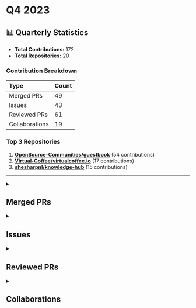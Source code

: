 # Q4 2023

## 📊 Quarterly Statistics

* **Total Contributions:** 172
* **Total Repositories:** 20

### Contribution Breakdown

| Type | Count |
| :--- | :--- |
| Merged PRs | 49 |
| Issues | 43 |
| Reviewed PRs | 61 |
| Collaborations | 19 |

### Top 3 Repositories

1. [**OpenSource-Communities/guestbook**](https://github.com/OpenSource-Communities/guestbook) (54 contributions)
2. [**Virtual-Coffee/virtualcoffee.io**](https://github.com/Virtual-Coffee/virtualcoffee.io) (17 contributions)
3. [**shesharpnl/knowledge-hub**](https://github.com/shesharpnl/knowledge-hub) (15 contributions)

---

<details>
  <summary><h2>Merged PRs</h2></summary>
<table style='width:100%; table-layout:fixed;'>
  <thead>
    <tr>
      <th style='width:5%;'>No.</th>
      <th style='width:20%;'>Project Name</th>
      <th style='width:30%;'>Title</th>
      <th style='width:15%;'>Created At</th>
      <th style='width:15%;'>Merged At</th>
      <th style='width:15%;'>Review Period</th>
    </tr>
  </thead>
  <tbody>
    <tr>
      <td>1.</td>
      <td>nickytonline/astro-partykit-starter</td>
      <td><a href='https://github.com/nickytonline/astro-partykit-starter/pull/16'>Docs: Update issue templates</a></td>
      <td>2023-12-31</td>
      <td>2023-12-31</td>
      <td>0 days</td>
    </tr>
    <tr>
      <td>2.</td>
      <td>nickytonline/astro-partykit-starter</td>
      <td><a href='https://github.com/nickytonline/astro-partykit-starter/pull/12'>chore: Update build scripts in `package.json` and code to get URL in `Party.tsx` as part of the deployment</a></td>
      <td>2023-12-31</td>
      <td>2024-01-02</td>
      <td>2 days</td>
    </tr>
    <tr>
      <td>3.</td>
      <td>open-sauced/maintainer-intro-course</td>
      <td><a href='https://github.com/open-sauced/maintainer-intro-course/pull/21'>Fix: Add correct link and command in Getting Started section and update Translating section in the Contributing Guide</a></td>
      <td>2023-12-28</td>
      <td>2024-01-02</td>
      <td>5 days</td>
    </tr>
    <tr>
      <td>4.</td>
      <td>shesharpnl/knowledge-hub</td>
      <td><a href='https://github.com/shesharpnl/knowledge-hub/pull/50'>feat: add Ayu Adiati's social media links</a></td>
      <td>2023-12-28</td>
      <td>2023-12-28</td>
      <td>0 days</td>
    </tr>
    <tr>
      <td>5.</td>
      <td>shesharpnl/knowledge-hub</td>
      <td><a href='https://github.com/shesharpnl/knowledge-hub/pull/49'>docs: Reorganize and clean up socials page</a></td>
      <td>2023-12-28</td>
      <td>2023-12-28</td>
      <td>0 days</td>
    </tr>
    <tr>
      <td>6.</td>
      <td>Virtual-Coffee/virtualcoffee.io</td>
      <td><a href='https://github.com/Virtual-Coffee/virtualcoffee.io/pull/1104'>docs: Add January 2024 challenge</a></td>
      <td>2023-12-26</td>
      <td>2024-01-02</td>
      <td>7 days</td>
    </tr>
    <tr>
      <td>7.</td>
      <td>nickytonline/astro-partykit-starter</td>
      <td><a href='https://github.com/nickytonline/astro-partykit-starter/pull/5'>docs: Update taking issue method with `.take` command in CONTRIBUTING.md</a></td>
      <td>2023-12-26</td>
      <td>2023-12-26</td>
      <td>0 days</td>
    </tr>
    <tr>
      <td>8.</td>
      <td>open-sauced/maintainer-intro-course</td>
      <td><a href='https://github.com/open-sauced/maintainer-intro-course/pull/17'>feat: Add "Maintainer Power Ups" section</a></td>
      <td>2023-12-24</td>
      <td>2024-01-19</td>
      <td>26 days</td>
    </tr>
    <tr>
      <td>9.</td>
      <td>OpenSource-Communities/guestbook</td>
      <td><a href='https://github.com/OpenSource-Communities/guestbook/pull/200'>docs: Update content in the "Getting Started" and "Resolving Merge Conflicts" sections</a></td>
      <td>2023-12-20</td>
      <td>2023-12-23</td>
      <td>3 days</td>
    </tr>
    <tr>
      <td>10.</td>
      <td>open-sauced/ai</td>
      <td><a href='https://github.com/open-sauced/ai/pull/301'>fix: add `.gitattributes` file and normalize all the line endings</a></td>
      <td>2023-12-20</td>
      <td>2024-01-12</td>
      <td>23 days</td>
    </tr>
    <tr>
      <td>11.</td>
      <td>OpenSource-Communities/intro</td>
      <td><a href='https://github.com/OpenSource-Communities/intro/pull/100'>docs: Update "Let's Get Practical" and "Merge Conflicts" sections</a></td>
      <td>2023-12-19</td>
      <td>2023-12-22</td>
      <td>3 days</td>
    </tr>
    <tr>
      <td>12.</td>
      <td>open-sauced/ai</td>
      <td><a href='https://github.com/open-sauced/ai/pull/298'>fix: Link to Usage Guide and Update README</a></td>
      <td>2023-12-18</td>
      <td>2024-01-12</td>
      <td>25 days</td>
    </tr>
    <tr>
      <td>13.</td>
      <td>open-sauced/docs</td>
      <td><a href='https://github.com/open-sauced/docs/pull/233'>docs: Reorganize Subsections in the Intro to Contributing</a></td>
      <td>2023-12-10</td>
      <td>2023-12-14</td>
      <td>4 days</td>
    </tr>
    <tr>
      <td>14.</td>
      <td>Virtual-Coffee/virtualcoffee.io</td>
      <td><a href='https://github.com/Virtual-Coffee/virtualcoffee.io/pull/1096'>feat: Add December 2023 newsletter to the website</a></td>
      <td>2023-12-06</td>
      <td>2023-12-06</td>
      <td>0 days</td>
    </tr>
    <tr>
      <td>15.</td>
      <td>Virtual-Coffee/virtualcoffee.io</td>
      <td><a href='https://github.com/Virtual-Coffee/virtualcoffee.io/pull/1093'>Add December 2023 Challenge</a></td>
      <td>2023-11-30</td>
      <td>2023-12-01</td>
      <td>1 days</td>
    </tr>
    <tr>
      <td>16.</td>
      <td>open-sauced/docs</td>
      <td><a href='https://github.com/open-sauced/docs/pull/213'>docs: Provide Docs Feedback & Fix Markdown and Metadata for Consistency</a></td>
      <td>2023-11-25</td>
      <td>2023-12-07</td>
      <td>12 days</td>
    </tr>
    <tr>
      <td>17.</td>
      <td>OpenSource-Communities/intro</td>
      <td><a href='https://github.com/OpenSource-Communities/intro/pull/94'>docs: Update README</a></td>
      <td>2023-11-12</td>
      <td>2023-11-13</td>
      <td>1 days</td>
    </tr>
    <tr>
      <td>18.</td>
      <td>Virtual-Coffee/virtualcoffee.io</td>
      <td><a href='https://github.com/Virtual-Coffee/virtualcoffee.io/pull/1084'>feat: Add November 2023 newsletter to the website</a></td>
      <td>2023-11-08</td>
      <td>2023-11-09</td>
      <td>1 days</td>
    </tr>
    <tr>
      <td>19.</td>
      <td>OpenSource-Communities/intro</td>
      <td><a href='https://github.com/OpenSource-Communities/intro/pull/88'>docs: Fix and improve `CONTRIBUTING.md` and `i18n-guidelines.md`</a></td>
      <td>2023-11-07</td>
      <td>2023-11-16</td>
      <td>9 days</td>
    </tr>
    <tr>
      <td>20.</td>
      <td>OpenSource-Communities/guestbook</td>
      <td><a href='https://github.com/OpenSource-Communities/guestbook/pull/172'>docs: Add extra instruction to follow types list and improve README file</a></td>
      <td>2023-11-06</td>
      <td>2023-11-06</td>
      <td>0 days</td>
    </tr>
    <tr>
      <td>21.</td>
      <td>Virtual-Coffee/vc-preptember</td>
      <td><a href='https://github.com/Virtual-Coffee/vc-preptember/pull/37'>chores: Wrap Up Preptember 2023</a></td>
      <td>2023-11-05</td>
      <td>2023-11-05</td>
      <td>0 days</td>
    </tr>
    <tr>
      <td>22.</td>
      <td>OpenSource-Communities/pizza-verse</td>
      <td><a href='https://github.com/OpenSource-Communities/pizza-verse/pull/62'>feature: Add a PR template </a></td>
      <td>2023-11-05</td>
      <td>2023-11-06</td>
      <td>1 days</td>
    </tr>
    <tr>
      <td>23.</td>
      <td>OpenSource-Communities/guestbook</td>
      <td><a href='https://github.com/OpenSource-Communities/guestbook/pull/170'>feature: Add a PR template</a></td>
      <td>2023-11-05</td>
      <td>2023-11-06</td>
      <td>1 days</td>
    </tr>
    <tr>
      <td>24.</td>
      <td>Virtual-Coffee/virtualcoffee.io</td>
      <td><a href='https://github.com/Virtual-Coffee/virtualcoffee.io/pull/1077'>feature: Add November 2023 Challenge</a></td>
      <td>2023-10-29</td>
      <td>2023-11-02</td>
      <td>4 days</td>
    </tr>
    <tr>
      <td>25.</td>
      <td>OpenSource-Communities/pizza-verse</td>
      <td><a href='https://github.com/OpenSource-Communities/pizza-verse/pull/56'>Add a Resolving Merge Conflicts section to the README</a></td>
      <td>2023-10-25</td>
      <td>2023-10-25</td>
      <td>0 days</td>
    </tr>
    <tr>
      <td>26.</td>
      <td>OpenSource-Communities/pizza-verse</td>
      <td><a href='https://github.com/OpenSource-Communities/pizza-verse/pull/54'>Update rules and steps to contribute in the README</a></td>
      <td>2023-10-24</td>
      <td>2023-10-25</td>
      <td>1 days</td>
    </tr>
    <tr>
      <td>27.</td>
      <td>Virtual-Coffee/VC-Community-Docs</td>
      <td><a href='https://github.com/Virtual-Coffee/VC-Community-Docs/pull/328'>Update content in `facilitators-docs.md` (previously `leader-docs.md`)</a></td>
      <td>2023-10-24</td>
      <td>2024-03-20</td>
      <td>148 days</td>
    </tr>
    <tr>
      <td>28.</td>
      <td>Virtual-Coffee/vc-preptember</td>
      <td><a href='https://github.com/Virtual-Coffee/vc-preptember/pull/36'>Add Slack handle info in `pull_request_template.md`</a></td>
      <td>2023-10-24</td>
      <td>2023-10-24</td>
      <td>0 days</td>
    </tr>
    <tr>
      <td>29.</td>
      <td>shesharpnl/hackathon-2023.react-js.base-example</td>
      <td><a href='https://github.com/shesharpnl/hackathon-2023.react-js.base-example/pull/17'>Fix the broken link to contributing guidelines</a></td>
      <td>2023-10-22</td>
      <td>2023-10-22</td>
      <td>0 days</td>
    </tr>
    <tr>
      <td>30.</td>
      <td>shesharpnl/.github</td>
      <td><a href='https://github.com/shesharpnl/.github/pull/10'>Update pull_request_template.md</a></td>
      <td>2023-10-22</td>
      <td>2023-10-22</td>
      <td>0 days</td>
    </tr>
    <tr>
      <td>31.</td>
      <td>shesharpnl/hackathon-2023.vanilla-js.base-example</td>
      <td><a href='https://github.com/shesharpnl/hackathon-2023.vanilla-js.base-example/pull/4'>Update the Contributing section in the README.md</a></td>
      <td>2023-10-21</td>
      <td>2023-10-21</td>
      <td>0 days</td>
    </tr>
    <tr>
      <td>32.</td>
      <td>shesharpnl/hackathon-2023.react-js.base-example</td>
      <td><a href='https://github.com/shesharpnl/hackathon-2023.react-js.base-example/pull/15'>Update the Contributing section in the README.md</a></td>
      <td>2023-10-21</td>
      <td>2023-10-21</td>
      <td>0 days</td>
    </tr>
    <tr>
      <td>33.</td>
      <td>shesharpnl/knowledge-hub</td>
      <td><a href='https://github.com/shesharpnl/knowledge-hub/pull/36'>Add Working With Issues section in CONTRIBUTING.md</a></td>
      <td>2023-10-20</td>
      <td>2023-10-20</td>
      <td>0 days</td>
    </tr>
    <tr>
      <td>34.</td>
      <td>Virtual-Coffee/virtualcoffee.io</td>
      <td><a href='https://github.com/Virtual-Coffee/virtualcoffee.io/pull/1066'>Update Accountabilibuddies Leaders and Times</a></td>
      <td>2023-10-20</td>
      <td>2023-10-20</td>
      <td>0 days</td>
    </tr>
    <tr>
      <td>35.</td>
      <td>shesharpnl/.github</td>
      <td><a href='https://github.com/shesharpnl/.github/pull/9'>chores: Improve Docs to Update the Rules</a></td>
      <td>2023-10-18</td>
      <td>2023-10-21</td>
      <td>3 days</td>
    </tr>
    <tr>
      <td>36.</td>
      <td>Virtual-Coffee/virtualcoffee.io</td>
      <td><a href='https://github.com/Virtual-Coffee/virtualcoffee.io/pull/1057'>chores: Add VC-Verified Repositories to the List in October Challenge Page</a></td>
      <td>2023-10-13</td>
      <td>2023-10-17</td>
      <td>4 days</td>
    </tr>
    <tr>
      <td>37.</td>
      <td>Virtual-Coffee/vc-preptember</td>
      <td><a href='https://github.com/Virtual-Coffee/vc-preptember/pull/34'>Add resolve conflicts video walkthrough</a></td>
      <td>2023-10-12</td>
      <td>2023-10-12</td>
      <td>0 days</td>
    </tr>
    <tr>
      <td>38.</td>
      <td>Virtual-Coffee/vc-preptember</td>
      <td><a href='https://github.com/Virtual-Coffee/vc-preptember/pull/33'>Add SheSharp to the repository list</a></td>
      <td>2023-10-12</td>
      <td>2023-10-13</td>
      <td>1 days</td>
    </tr>
    <tr>
      <td>39.</td>
      <td>OpenSource-Communities/guestbook</td>
      <td><a href='https://github.com/OpenSource-Communities/guestbook/pull/123'>docs: Add "Keeping Branch Up to Date and Resolving Merge Conflicts" section</a></td>
      <td>2023-10-11</td>
      <td>2023-10-20</td>
      <td>9 days</td>
    </tr>
    <tr>
      <td>40.</td>
      <td>Virtual-Coffee/podcast-transcripts</td>
      <td><a href='https://github.com/Virtual-Coffee/podcast-transcripts/pull/109'>docs: Update README and Transcriptions Guideline</a></td>
      <td>2023-10-09</td>
      <td>2023-10-09</td>
      <td>0 days</td>
    </tr>
    <tr>
      <td>41.</td>
      <td>Virtual-Coffee/podcast-transcripts</td>
      <td><a href='https://github.com/Virtual-Coffee/podcast-transcripts/pull/108'>Add pull request template</a></td>
      <td>2023-10-09</td>
      <td>2023-10-09</td>
      <td>0 days</td>
    </tr>
    <tr>
      <td>42.</td>
      <td>Virtual-Coffee/hacktoberfest</td>
      <td><a href='https://github.com/Virtual-Coffee/hacktoberfest/pull/26'>Fix: Link to the Website</a></td>
      <td>2023-10-06</td>
      <td>2023-10-10</td>
      <td>4 days</td>
    </tr>
    <tr>
      <td>43.</td>
      <td>Virtual-Coffee/virtualcoffee.io</td>
      <td><a href='https://github.com/Virtual-Coffee/virtualcoffee.io/pull/1026'>chores: Update Ayu's profile for Hacktoberfest 2023</a></td>
      <td>2023-10-04</td>
      <td>2023-10-04</td>
      <td>0 days</td>
    </tr>
    <tr>
      <td>44.</td>
      <td>Virtual-Coffee/virtualcoffee.io</td>
      <td><a href='https://github.com/Virtual-Coffee/virtualcoffee.io/pull/1025'>feat: Add October 2023 Newsletter</a></td>
      <td>2023-10-04</td>
      <td>2023-10-04</td>
      <td>0 days</td>
    </tr>
    <tr>
      <td>45.</td>
      <td>Virtual-Coffee/hacktoberfest</td>
      <td><a href='https://github.com/Virtual-Coffee/hacktoberfest/pull/25'>Update content in "What is Hacktoberfest" section</a></td>
      <td>2023-10-03</td>
      <td>2023-10-03</td>
      <td>0 days</td>
    </tr>
    <tr>
      <td>46.</td>
      <td>Virtual-Coffee/virtualcoffee.io</td>
      <td><a href='https://github.com/Virtual-Coffee/virtualcoffee.io/pull/1016'>Update content in October challenge page</a></td>
      <td>2023-10-03</td>
      <td>2023-10-03</td>
      <td>0 days</td>
    </tr>
    <tr>
      <td>47.</td>
      <td>shesharpnl/.github</td>
      <td><a href='https://github.com/shesharpnl/.github/pull/8'>fix: Format of the type of PR</a></td>
      <td>2023-10-03</td>
      <td>2023-10-03</td>
      <td>0 days</td>
    </tr>
    <tr>
      <td>48.</td>
      <td>shesharpnl/.github</td>
      <td><a href='https://github.com/shesharpnl/.github/pull/5'>Feat: Add Comment Out to Issue Templates</a></td>
      <td>2023-10-02</td>
      <td>2023-10-02</td>
      <td>1 days</td>
    </tr>
    <tr>
      <td>49.</td>
      <td>Virtual-Coffee/virtualcoffee.io</td>
      <td><a href='https://github.com/Virtual-Coffee/virtualcoffee.io/pull/994'>Feature/update monthly challenge page to Hacktoberfest</a></td>
      <td>2023-10-01</td>
      <td>2023-10-02</td>
      <td>1 days</td>
    </tr>
  </tbody>
</table>
</details>

<details>
  <summary><h2>Issues</h2></summary>
<table style='width:100%; table-layout:fixed;'>
  <thead>
    <tr>
      <th style='width:5%;'>No.</th>
      <th style='width:25%;'>Project Name</th>
      <th style='width:35%;'>Title</th>
      <th style='width:15%;'>Created At</th>
      <th style='width:15%;'>Closed At</th>
      <th style='width:10%;'>Closing Period</th>
    </tr>
  </thead>
  <tbody>
    <tr>
      <td>1.</td>
      <td>nickytonline/astro-partykit-starter</td>
      <td><a href='https://github.com/nickytonline/astro-partykit-starter/issues/14'>docs: Comment out instructions and add heading 2 to the issue form templates</a></td>
      <td>2023-12-31</td>
      <td>2023-12-31</td>
      <td>0 days</td>
    </tr>
    <tr>
      <td>2.</td>
      <td>nickytonline/astro-partykit-starter</td>
      <td><a href='https://github.com/nickytonline/astro-partykit-starter/issues/13'>Bug: Delete `CR` eslint(prettier/prettier) error</a></td>
      <td>2023-12-31</td>
      <td>N/A</td>
      <td>Open</td>
    </tr>
    <tr>
      <td>3.</td>
      <td>open-sauced/app</td>
      <td><a href='https://github.com/open-sauced/app/issues/2408'>Bug: Reaction icons are closing right away when clicking the smiley button on the highlight card mode</a></td>
      <td>2023-12-28</td>
      <td>2024-01-03</td>
      <td>6 days</td>
    </tr>
    <tr>
      <td>4.</td>
      <td>open-sauced/maintainer-intro-course</td>
      <td><a href='https://github.com/open-sauced/maintainer-intro-course/issues/24'>Docs: Remove "Using Markdown for This Project" section in Contributing Guide</a></td>
      <td>2023-12-28</td>
      <td>N/A</td>
      <td>Open</td>
    </tr>
    <tr>
      <td>5.</td>
      <td>open-sauced/maintainer-intro-course</td>
      <td><a href='https://github.com/open-sauced/maintainer-intro-course/issues/23'>Docs: Update translating section to maintainer intro course in the Contributing Guide </a></td>
      <td>2023-12-28</td>
      <td>2024-01-02</td>
      <td>5 days</td>
    </tr>
    <tr>
      <td>6.</td>
      <td>open-sauced/maintainer-intro-course</td>
      <td><a href='https://github.com/open-sauced/maintainer-intro-course/issues/22'>Docs: Remove steps related to chapter numbers</a></td>
      <td>2023-12-28</td>
      <td>2024-01-10</td>
      <td>13 days</td>
    </tr>
    <tr>
      <td>7.</td>
      <td>Virtual-Coffee/virtualcoffee.io</td>
      <td><a href='https://github.com/Virtual-Coffee/virtualcoffee.io/issues/1103'>docs: Add new monthly challenge: New Year, New Goals</a></td>
      <td>2023-12-26</td>
      <td>2024-01-02</td>
      <td>7 days</td>
    </tr>
    <tr>
      <td>8.</td>
      <td>OpenSource-Communities/guestbook</td>
      <td><a href='https://github.com/OpenSource-Communities/guestbook/issues/201'>docs: Make adjustments to`CONTRIBUTING.md`</a></td>
      <td>2023-12-20</td>
      <td>2024-01-04</td>
      <td>15 days</td>
    </tr>
    <tr>
      <td>9.</td>
      <td>OpenSource-Communities/intro</td>
      <td><a href='https://github.com/OpenSource-Communities/intro/issues/101'>docs: Remove topics list from the "How to Contribute to Open Source" section </a></td>
      <td>2023-12-20</td>
      <td>2023-12-21</td>
      <td>0 days</td>
    </tr>
    <tr>
      <td>10.</td>
      <td>OpenSource-Communities/guestbook</td>
      <td><a href='https://github.com/OpenSource-Communities/guestbook/issues/198'>docs: Add screenshot requirement to PR template</a></td>
      <td>2023-12-19</td>
      <td>2023-12-20</td>
      <td>1 days</td>
    </tr>
    <tr>
      <td>11.</td>
      <td>open-sauced/ai</td>
      <td><a href='https://github.com/open-sauced/ai/issues/300'>Bug: Can't run `npm run push` to commit changes</a></td>
      <td>2023-12-18</td>
      <td>N/A</td>
      <td>Open</td>
    </tr>
    <tr>
      <td>12.</td>
      <td>open-sauced/ai</td>
      <td><a href='https://github.com/open-sauced/ai/issues/299'>Bug: Lint error: Expected linebreaks to be 'LF' but found 'CRLF'</a></td>
      <td>2023-12-18</td>
      <td>2024-01-12</td>
      <td>25 days</td>
    </tr>
    <tr>
      <td>13.</td>
      <td>open-sauced/ai</td>
      <td><a href='https://github.com/open-sauced/ai/issues/297'>fix: Add correct path to the usage guide on README and Docs in the extension, and update "Contributing" and "Community" sections in README</a></td>
      <td>2023-12-17</td>
      <td>2024-01-12</td>
      <td>26 days</td>
    </tr>
    <tr>
      <td>14.</td>
      <td>OpenSource-Communities/intro</td>
      <td><a href='https://github.com/OpenSource-Communities/intro/issues/99'>docs: Replace the content in "Let's Get Practical" and "Merge Conflicts" sections with the "Getting Started" and "Update Branch & Resolve Conflicts" sections of `guestbook` repo</a></td>
      <td>2023-12-15</td>
      <td>2023-12-22</td>
      <td>7 days</td>
    </tr>
    <tr>
      <td>15.</td>
      <td>OpenSource-Communities/guestbook</td>
      <td><a href='https://github.com/OpenSource-Communities/guestbook/issues/197'>docs: Move the content of "Getting Started" and "Update Branch & Resolve Conflicts" sections to Intro to Open Source course </a></td>
      <td>2023-12-15</td>
      <td>2023-12-23</td>
      <td>8 days</td>
    </tr>
    <tr>
      <td>16.</td>
      <td>open-sauced/app</td>
      <td><a href='https://github.com/open-sauced/app/issues/2335'>Bug: Long repos' name are partially stack at the back of another name when searching with the search input in the Explore tab </a></td>
      <td>2023-12-13</td>
      <td>2024-04-05</td>
      <td>114 days</td>
    </tr>
    <tr>
      <td>17.</td>
      <td>open-sauced/ai</td>
      <td><a href='https://github.com/open-sauced/ai/issues/294'>Bug: OpenSauced orange button doesn't appear on the PR form </a></td>
      <td>2023-12-07</td>
      <td>N/A</td>
      <td>Open</td>
    </tr>
    <tr>
      <td>18.</td>
      <td>open-sauced/ai</td>
      <td><a href='https://github.com/open-sauced/ai/issues/293'>Bug: Can't generate refactor, test, and explanation code when clicking the OpenSauced orange button </a></td>
      <td>2023-12-07</td>
      <td>N/A</td>
      <td>Open</td>
    </tr>
    <tr>
      <td>19.</td>
      <td>Virtual-Coffee/virtualcoffee.io</td>
      <td><a href='https://github.com/Virtual-Coffee/virtualcoffee.io/issues/1095'>Add December 2023 newsletter to the website</a></td>
      <td>2023-12-06</td>
      <td>2023-12-12</td>
      <td>6 days</td>
    </tr>
    <tr>
      <td>20.</td>
      <td>Virtual-Coffee/virtualcoffee.io</td>
      <td><a href='https://github.com/Virtual-Coffee/virtualcoffee.io/issues/1092'>Add December 2023 Monthly Challenge</a></td>
      <td>2023-11-30</td>
      <td>2023-12-01</td>
      <td>1 days</td>
    </tr>
    <tr>
      <td>21.</td>
      <td>open-sauced/hot</td>
      <td><a href='https://github.com/open-sauced/hot/issues/499'>Bug: Auth on hot.opensauced.pizza is not working</a></td>
      <td>2023-11-26</td>
      <td>2023-11-27</td>
      <td>1 days</td>
    </tr>
    <tr>
      <td>22.</td>
      <td>open-sauced/app</td>
      <td><a href='https://github.com/open-sauced/app/issues/2203'>Bug: Dev card is not in full size (cut off) on preview</a></td>
      <td>2023-11-24</td>
      <td>2024-08-21</td>
      <td>271 days</td>
    </tr>
    <tr>
      <td>23.</td>
      <td>open-sauced/app</td>
      <td><a href='https://github.com/open-sauced/app/issues/2202'>feat: Add an underline to Repos text in a button</a></td>
      <td>2023-11-24</td>
      <td>N/A</td>
      <td>Open</td>
    </tr>
    <tr>
      <td>24.</td>
      <td>forem/forem</td>
      <td><a href='https://github.com/forem/forem/issues/20389'>Unable to Preview a Reply for a Comment Before Publishing it</a></td>
      <td>2023-11-23</td>
      <td>2024-05-16</td>
      <td>175 days</td>
    </tr>
    <tr>
      <td>25.</td>
      <td>open-sauced/app</td>
      <td><a href='https://github.com/open-sauced/app/issues/2166'>Bug: Navbar moves when clicking "Select a Filter" in the Insight Page's Reports tab</a></td>
      <td>2023-11-16</td>
      <td>2024-08-21</td>
      <td>279 days</td>
    </tr>
    <tr>
      <td>26.</td>
      <td>OpenSource-Communities/intro</td>
      <td><a href='https://github.com/OpenSource-Communities/intro/issues/96'>docs: Update "Formatting Your Highlight" Section</a></td>
      <td>2023-11-15</td>
      <td>2023-11-16</td>
      <td>0 days</td>
    </tr>
    <tr>
      <td>27.</td>
      <td>OpenSource-Communities/intro</td>
      <td><a href='https://github.com/OpenSource-Communities/intro/issues/93'>docs: Update README</a></td>
      <td>2023-11-10</td>
      <td>2023-11-13</td>
      <td>3 days</td>
    </tr>
    <tr>
      <td>28.</td>
      <td>OpenSource-Communities/intro</td>
      <td><a href='https://github.com/OpenSource-Communities/intro/issues/91'>docs: Move chapter "Understanding Merge Conflicts"</a></td>
      <td>2023-11-08</td>
      <td>2023-11-16</td>
      <td>8 days</td>
    </tr>
    <tr>
      <td>29.</td>
      <td>Virtual-Coffee/virtualcoffee.io</td>
      <td><a href='https://github.com/Virtual-Coffee/virtualcoffee.io/issues/1083'>Add November 2023 newsletter to the website</a></td>
      <td>2023-11-08</td>
      <td>2023-11-09</td>
      <td>1 days</td>
    </tr>
    <tr>
      <td>30.</td>
      <td>OpenSource-Communities/intro</td>
      <td><a href='https://github.com/OpenSource-Communities/intro/issues/87'>docs: Fix and Improve `CONTRIBUTING.md` and `i18n-guidelines.md`</a></td>
      <td>2023-11-07</td>
      <td>2023-11-16</td>
      <td>9 days</td>
    </tr>
    <tr>
      <td>31.</td>
      <td>OpenSource-Communities/guestbook</td>
      <td><a href='https://github.com/OpenSource-Communities/guestbook/issues/171'>docs: Add extra instruction for manual entry and improve README</a></td>
      <td>2023-11-05</td>
      <td>2023-11-06</td>
      <td>1 days</td>
    </tr>
    <tr>
      <td>32.</td>
      <td>OpenSource-Communities/pizza-verse</td>
      <td><a href='https://github.com/OpenSource-Communities/pizza-verse/issues/61'>Feature: Add a PR template</a></td>
      <td>2023-11-05</td>
      <td>2023-11-06</td>
      <td>1 days</td>
    </tr>
    <tr>
      <td>33.</td>
      <td>OpenSource-Communities/guestbook</td>
      <td><a href='https://github.com/OpenSource-Communities/guestbook/issues/169'>Feature: Add a PR Template</a></td>
      <td>2023-11-05</td>
      <td>2023-11-06</td>
      <td>1 days</td>
    </tr>
    <tr>
      <td>34.</td>
      <td>shesharpnl/knowledge-hub</td>
      <td><a href='https://github.com/shesharpnl/knowledge-hub/issues/44'>Add Socials to this Repository</a></td>
      <td>2023-10-22</td>
      <td>N/A</td>
      <td>Open</td>
    </tr>
    <tr>
      <td>35.</td>
      <td>shesharpnl/knowledge-hub</td>
      <td><a href='https://github.com/shesharpnl/knowledge-hub/issues/39'>Add Resources to this Repository</a></td>
      <td>2023-10-22</td>
      <td>N/A</td>
      <td>Open</td>
    </tr>
    <tr>
      <td>36.</td>
      <td>OpenSource-Communities/guestbook</td>
      <td><a href='https://github.com/OpenSource-Communities/guestbook/issues/149'>Bug: Step Typo in Step 7 of the Getting Started Section</a></td>
      <td>2023-10-22</td>
      <td>2023-10-22</td>
      <td>0 days</td>
    </tr>
    <tr>
      <td>37.</td>
      <td>shesharpnl/knowledge-hub</td>
      <td><a href='https://github.com/shesharpnl/knowledge-hub/issues/33'>Fix the Table of Content on the README</a></td>
      <td>2023-10-20</td>
      <td>2023-10-20</td>
      <td>0 days</td>
    </tr>
    <tr>
      <td>38.</td>
      <td>open-sauced/app</td>
      <td><a href='https://github.com/open-sauced/app/issues/1896'>Bug: The Three Dots at the Highlight Card Immediately Close on Click </a></td>
      <td>2023-10-13</td>
      <td>2023-11-02</td>
      <td>20 days</td>
    </tr>
    <tr>
      <td>39.</td>
      <td>OpenSource-Communities/guestbook</td>
      <td><a href='https://github.com/OpenSource-Communities/guestbook/issues/118'>Feature: Add a Resolve Merge Conflicts section on README</a></td>
      <td>2023-10-09</td>
      <td>2023-10-20</td>
      <td>11 days</td>
    </tr>
    <tr>
      <td>40.</td>
      <td>OpenSource-Communities/intro</td>
      <td><a href='https://github.com/OpenSource-Communities/intro/issues/58'>Bug: Broken links from missing files on README and on the site</a></td>
      <td>2023-10-05</td>
      <td>2023-10-10</td>
      <td>5 days</td>
    </tr>
    <tr>
      <td>41.</td>
      <td>Virtual-Coffee/VC-Community-Docs</td>
      <td><a href='https://github.com/Virtual-Coffee/VC-Community-Docs/issues/324'>docs: Improve Monthly Challenge Team Documentation</a></td>
      <td>2023-10-04</td>
      <td>2024-12-12</td>
      <td>434 days</td>
    </tr>
    <tr>
      <td>42.</td>
      <td>Virtual-Coffee/virtualcoffee.io</td>
      <td><a href='https://github.com/Virtual-Coffee/virtualcoffee.io/issues/1018'>Add October 2023 newsletter to the website</a></td>
      <td>2023-10-03</td>
      <td>2023-10-04</td>
      <td>1 days</td>
    </tr>
    <tr>
      <td>43.</td>
      <td>shesharpnl/.github</td>
      <td><a href='https://github.com/shesharpnl/.github/issues/4'>feat: Comment Out Instructions in the Issue Templates</a></td>
      <td>2023-10-02</td>
      <td>2023-10-02</td>
      <td>1 days</td>
    </tr>
  </tbody>
</table>
</details>

<details>
  <summary><h2>Reviewed PRs</h2></summary>
<table style='width:100%; table-layout:fixed;'>
  <thead>
    <tr>
      <th style='width:5%;'>No.</th>
      <th style='width:20%;'>Project Name</th>
      <th style='width:35%;'>Title</th>
      <th style='width:15%;'>Created At</th>
      <th style='width:15%;'>Reviewed At</th>
      <th style='width:10%;'>First Review Period</th>
    </tr>
  </thead>
  <tbody>
    <tr>
      <td>1.</td>
      <td>nickytonline/astro-partykit-starter</td>
      <td><a href='https://github.com/nickytonline/astro-partykit-starter/pull/8'>Bug Fix: The default username if none is specified is incorrect. </a></td>
      <td>2023-12-28</td>
      <td>2023-12-29</td>
      <td>0 days</td>
    </tr>
    <tr>
      <td>2.</td>
      <td>OpenSource-Communities/guestbook</td>
      <td><a href='https://github.com/OpenSource-Communities/guestbook/pull/204'>fix: reformat template</a></td>
      <td>2023-12-22</td>
      <td>2023-12-24</td>
      <td>0 days</td>
    </tr>
    <tr>
      <td>3.</td>
      <td>OpenSource-Communities/guestbook</td>
      <td><a href='https://github.com/OpenSource-Communities/guestbook/pull/180'>Brandon added as a contributor</a></td>
      <td>2023-11-12</td>
      <td>2023-12-20</td>
      <td>2 days</td>
    </tr>
    <tr>
      <td>4.</td>
      <td>OpenSource-Communities/guestbook</td>
      <td><a href='https://github.com/OpenSource-Communities/guestbook/pull/199'>docs: add screenshot requirement to PR template</a></td>
      <td>2023-12-20</td>
      <td>2023-12-20</td>
      <td>0 days</td>
    </tr>
    <tr>
      <td>5.</td>
      <td>OpenSource-Communities/guestbook</td>
      <td><a href='https://github.com/OpenSource-Communities/guestbook/pull/192'>Added Chase Corbitt to guestbook</a></td>
      <td>2023-12-13</td>
      <td>2023-12-14</td>
      <td>1 days</td>
    </tr>
    <tr>
      <td>6.</td>
      <td>open-sauced/docs</td>
      <td><a href='https://github.com/open-sauced/docs/pull/232'>fix: simplified the merge conflicts section</a></td>
      <td>2023-12-10</td>
      <td>2023-12-11</td>
      <td>0 days</td>
    </tr>
    <tr>
      <td>7.</td>
      <td>open-sauced/docs</td>
      <td><a href='https://github.com/open-sauced/docs/pull/231'>fix: remove storybook id from sidebar file</a></td>
      <td>2023-12-09</td>
      <td>2023-12-10</td>
      <td>0 days</td>
    </tr>
    <tr>
      <td>8.</td>
      <td>OpenSource-Communities/guestbook</td>
      <td><a href='https://github.com/OpenSource-Communities/guestbook/pull/189'>Feature/add profile kishore rajkumar</a></td>
      <td>2023-12-06</td>
      <td>2023-12-09</td>
      <td>2 days</td>
    </tr>
    <tr>
      <td>9.</td>
      <td>open-sauced/docs</td>
      <td><a href='https://github.com/open-sauced/docs/pull/221'>feat: adding job seekers guide</a></td>
      <td>2023-12-05</td>
      <td>2023-12-07</td>
      <td>0 days</td>
    </tr>
    <tr>
      <td>10.</td>
      <td>open-sauced/docs</td>
      <td><a href='https://github.com/open-sauced/docs/pull/212'>feat: adds glossary </a></td>
      <td>2023-11-23</td>
      <td>2023-11-28</td>
      <td>0 days</td>
    </tr>
    <tr>
      <td>11.</td>
      <td>open-sauced/docs</td>
      <td><a href='https://github.com/open-sauced/docs/pull/211'>feat: adds glossary </a></td>
      <td>2023-11-20</td>
      <td>2023-11-21</td>
      <td>0 days</td>
    </tr>
    <tr>
      <td>12.</td>
      <td>OpenSource-Communities/guestbook</td>
      <td><a href='https://github.com/OpenSource-Communities/guestbook/pull/185'>Add Ignace as a contributor</a></td>
      <td>2023-11-20</td>
      <td>2023-11-20</td>
      <td>0 days</td>
    </tr>
    <tr>
      <td>13.</td>
      <td>open-sauced/docs</td>
      <td><a href='https://github.com/open-sauced/docs/pull/205'>feat: Add maintainers guide section</a></td>
      <td>2023-11-10</td>
      <td>2023-11-16</td>
      <td>5 days</td>
    </tr>
    <tr>
      <td>14.</td>
      <td>OpenSource-Communities/intro</td>
      <td><a href='https://github.com/OpenSource-Communities/intro/pull/92'>docs: Move chapter "Understanding Merge Conflicts" to Let's Contribute section</a></td>
      <td>2023-11-10</td>
      <td>2023-11-16</td>
      <td>0 days</td>
    </tr>
    <tr>
      <td>15.</td>
      <td>OpenSource-Communities/guestbook</td>
      <td><a href='https://github.com/OpenSource-Communities/guestbook/pull/181'>feat: add explanation about commit message in the README</a></td>
      <td>2023-11-14</td>
      <td>2023-11-15</td>
      <td>0 days</td>
    </tr>
    <tr>
      <td>16.</td>
      <td>OpenSource-Communities/guestbook</td>
      <td><a href='https://github.com/OpenSource-Communities/guestbook/pull/177'>git add and git commit fix</a></td>
      <td>2023-11-09</td>
      <td>2023-11-11</td>
      <td>0 days</td>
    </tr>
    <tr>
      <td>17.</td>
      <td>OpenSource-Communities/guestbook</td>
      <td><a href='https://github.com/OpenSource-Communities/guestbook/pull/178'>docs: add @peachjelly13 as a contributor</a></td>
      <td>2023-11-10</td>
      <td>2023-11-10</td>
      <td>0 days</td>
    </tr>
    <tr>
      <td>18.</td>
      <td>OpenSource-Communities/guestbook</td>
      <td><a href='https://github.com/OpenSource-Communities/guestbook/pull/174'>Chore: Added myself as a contributor</a></td>
      <td>2023-11-08</td>
      <td>2023-11-10</td>
      <td>1 days</td>
    </tr>
    <tr>
      <td>19.</td>
      <td>OpenSource-Communities/guestbook</td>
      <td><a href='https://github.com/OpenSource-Communities/guestbook/pull/176'>feat: Add victor-villca as a contributor</a></td>
      <td>2023-11-09</td>
      <td>2023-11-10</td>
      <td>0 days</td>
    </tr>
    <tr>
      <td>20.</td>
      <td>OpenSource-Communities/guestbook</td>
      <td><a href='https://github.com/OpenSource-Communities/guestbook/pull/175'> Add TejsinghDhaosriya as a contributor</a></td>
      <td>2023-11-09</td>
      <td>2023-11-09</td>
      <td>0 days</td>
    </tr>
    <tr>
      <td>21.</td>
      <td>OpenSource-Communities/pizza-verse</td>
      <td><a href='https://github.com/OpenSource-Communities/pizza-verse/pull/60'>Feature: New Pizza Trivia Added</a></td>
      <td>2023-11-04</td>
      <td>2023-11-07</td>
      <td>1 days</td>
    </tr>
    <tr>
      <td>22.</td>
      <td>OpenSource-Communities/pizza-verse</td>
      <td><a href='https://github.com/OpenSource-Communities/pizza-verse/pull/59'>feat: Add Pizza fact.</a></td>
      <td>2023-11-03</td>
      <td>2023-11-05</td>
      <td>1 days</td>
    </tr>
    <tr>
      <td>23.</td>
      <td>OpenSource-Communities/guestbook</td>
      <td><a href='https://github.com/OpenSource-Communities/guestbook/pull/168'>docs: add @Ken-Musau as a contributor</a></td>
      <td>2023-11-04</td>
      <td>2023-11-05</td>
      <td>1 days</td>
    </tr>
    <tr>
      <td>24.</td>
      <td>OpenSource-Communities/pizza-verse</td>
      <td><a href='https://github.com/OpenSource-Communities/pizza-verse/pull/58'>Feature/add pizza fact</a></td>
      <td>2023-11-02</td>
      <td>2023-11-03</td>
      <td>0 days</td>
    </tr>
    <tr>
      <td>25.</td>
      <td>OpenSource-Communities/guestbook</td>
      <td><a href='https://github.com/OpenSource-Communities/guestbook/pull/99'>docs: add @Kamari93 as a contributor</a></td>
      <td>2023-09-26</td>
      <td>2023-11-01</td>
      <td>3 days</td>
    </tr>
    <tr>
      <td>26.</td>
      <td>OpenSource-Communities/guestbook</td>
      <td><a href='https://github.com/OpenSource-Communities/guestbook/pull/164'>fix: Remove duplicate word as a contributor</a></td>
      <td>2023-10-30</td>
      <td>2023-10-31</td>
      <td>0 days</td>
    </tr>
    <tr>
      <td>27.</td>
      <td>OpenSource-Communities/guestbook</td>
      <td><a href='https://github.com/OpenSource-Communities/guestbook/pull/161'>docs: Add @vaibhav3022 to the guestbook</a></td>
      <td>2023-10-27</td>
      <td>2023-10-31</td>
      <td>1 days</td>
    </tr>
    <tr>
      <td>28.</td>
      <td>OpenSource-Communities/guestbook</td>
      <td><a href='https://github.com/OpenSource-Communities/guestbook/pull/162'>Add solenessa as a contributor</a></td>
      <td>2023-10-29</td>
      <td>2023-10-30</td>
      <td>1 days</td>
    </tr>
    <tr>
      <td>29.</td>
      <td>OpenSource-Communities/intro</td>
      <td><a href='https://github.com/OpenSource-Communities/intro/pull/75'>feat: add "Edit this Page" link</a></td>
      <td>2023-10-15</td>
      <td>2023-10-30</td>
      <td>3 days</td>
    </tr>
    <tr>
      <td>30.</td>
      <td>OpenSource-Communities/guestbook</td>
      <td><a href='https://github.com/OpenSource-Communities/guestbook/pull/154'>feat: add adiazt01 as a contributor</a></td>
      <td>2023-10-25</td>
      <td>2023-10-30</td>
      <td>5 days</td>
    </tr>
    <tr>
      <td>31.</td>
      <td>OpenSource-Communities/guestbook</td>
      <td><a href='https://github.com/OpenSource-Communities/guestbook/pull/107'>docs: add @Pal-Sandeep as a contributor</a></td>
      <td>2023-10-01</td>
      <td>2023-10-30</td>
      <td>29 days</td>
    </tr>
    <tr>
      <td>32.</td>
      <td>OpenSource-Communities/guestbook</td>
      <td><a href='https://github.com/OpenSource-Communities/guestbook/pull/102'>docs: Add @Sadeedpv to the guestbook</a></td>
      <td>2023-09-27</td>
      <td>2023-10-30</td>
      <td>0 days</td>
    </tr>
    <tr>
      <td>33.</td>
      <td>OpenSource-Communities/guestbook</td>
      <td><a href='https://github.com/OpenSource-Communities/guestbook/pull/65'>Add Ezzywealth to contributions list</a></td>
      <td>2023-07-31</td>
      <td>2023-10-30</td>
      <td>91 days</td>
    </tr>
    <tr>
      <td>34.</td>
      <td>OpenSource-Communities/guestbook</td>
      <td><a href='https://github.com/OpenSource-Communities/guestbook/pull/163'>Update intro_course_contributor.yml</a></td>
      <td>2023-10-30</td>
      <td>2023-10-30</td>
      <td>0 days</td>
    </tr>
    <tr>
      <td>35.</td>
      <td>OpenSource-Communities/guestbook</td>
      <td><a href='https://github.com/OpenSource-Communities/guestbook/pull/97'>docs: add @izazw as a contributor</a></td>
      <td>2023-09-25</td>
      <td>2023-10-30</td>
      <td>4 days</td>
    </tr>
    <tr>
      <td>36.</td>
      <td>OpenSource-Communities/guestbook</td>
      <td><a href='https://github.com/OpenSource-Communities/guestbook/pull/90'>docs: add @Msrimpson as a contributor</a></td>
      <td>2023-09-21</td>
      <td>2023-10-30</td>
      <td>7 days</td>
    </tr>
    <tr>
      <td>37.</td>
      <td>OpenSource-Communities/guestbook</td>
      <td><a href='https://github.com/OpenSource-Communities/guestbook/pull/84'>docs: add @tpham20908 as a contributor</a></td>
      <td>2023-09-12</td>
      <td>2023-10-30</td>
      <td>48 days</td>
    </tr>
    <tr>
      <td>38.</td>
      <td>OpenSource-Communities/guestbook</td>
      <td><a href='https://github.com/OpenSource-Communities/guestbook/pull/51'>Add safacade009</a></td>
      <td>2023-07-26</td>
      <td>2023-10-30</td>
      <td>69 days</td>
    </tr>
    <tr>
      <td>39.</td>
      <td>shesharpnl/knowledge-hub</td>
      <td><a href='https://github.com/shesharpnl/knowledge-hub/pull/47'>added 2 css resources</a></td>
      <td>2023-10-28</td>
      <td>2023-10-28</td>
      <td>0 days</td>
    </tr>
    <tr>
      <td>40.</td>
      <td>OpenSource-Communities/guestbook</td>
      <td><a href='https://github.com/OpenSource-Communities/guestbook/pull/159'>fix: removing the "t" in the first heading</a></td>
      <td>2023-10-26</td>
      <td>2023-10-26</td>
      <td>0 days</td>
    </tr>
    <tr>
      <td>41.</td>
      <td>Virtual-Coffee/podcast-transcripts</td>
      <td><a href='https://github.com/Virtual-Coffee/podcast-transcripts/pull/110'>4 7 transscript</a></td>
      <td>2023-10-22</td>
      <td>2023-10-24</td>
      <td>1 days</td>
    </tr>
    <tr>
      <td>42.</td>
      <td>OpenSource-Communities/guestbook</td>
      <td><a href='https://github.com/OpenSource-Communities/guestbook/pull/153'>twister904 committed</a></td>
      <td>2023-10-24</td>
      <td>2023-10-24</td>
      <td>0 days</td>
    </tr>
    <tr>
      <td>43.</td>
      <td>shesharpnl/knowledge-hub</td>
      <td><a href='https://github.com/shesharpnl/knowledge-hub/pull/45'>Create frontend-development.md</a></td>
      <td>2023-10-22</td>
      <td>2023-10-24</td>
      <td>0 days</td>
    </tr>
    <tr>
      <td>44.</td>
      <td>OpenSource-Communities/guestbook</td>
      <td><a href='https://github.com/OpenSource-Communities/guestbook/pull/145'>docs: add @unpervertedkid as a contributor</a></td>
      <td>2023-10-21</td>
      <td>2023-10-23</td>
      <td>1 days</td>
    </tr>
    <tr>
      <td>45.</td>
      <td>shesharpnl/knowledge-hub</td>
      <td><a href='https://github.com/shesharpnl/knowledge-hub/pull/40'>Doc : added scholarships resources</a></td>
      <td>2023-10-22</td>
      <td>2023-10-22</td>
      <td>0 days</td>
    </tr>
    <tr>
      <td>46.</td>
      <td>shesharpnl/knowledge-hub</td>
      <td><a href='https://github.com/shesharpnl/knowledge-hub/pull/41'>added socials handles </a></td>
      <td>2023-10-22</td>
      <td>2023-10-22</td>
      <td>0 days</td>
    </tr>
    <tr>
      <td>47.</td>
      <td>OpenSource-Communities/guestbook</td>
      <td><a href='https://github.com/OpenSource-Communities/guestbook/pull/151'>Fix: Step Typo in the Getting Started Section on README</a></td>
      <td>2023-10-22</td>
      <td>2023-10-22</td>
      <td>0 days</td>
    </tr>
    <tr>
      <td>48.</td>
      <td>shesharpnl/knowledge-hub</td>
      <td><a href='https://github.com/shesharpnl/knowledge-hub/pull/38'>Added Coursera Financial Aid Application repository as a submodule"</a></td>
      <td>2023-10-22</td>
      <td>2023-10-22</td>
      <td>0 days</td>
    </tr>
    <tr>
      <td>49.</td>
      <td>OpenSource-Communities/guestbook</td>
      <td><a href='https://github.com/OpenSource-Communities/guestbook/pull/148'>docs: add @Sunny-unik as a contributor</a></td>
      <td>2023-10-22</td>
      <td>2023-10-22</td>
      <td>0 days</td>
    </tr>
    <tr>
      <td>50.</td>
      <td>OpenSource-Communities/guestbook</td>
      <td><a href='https://github.com/OpenSource-Communities/guestbook/pull/147'>docs: add @Emmarie-Ahtunan as a contributor</a></td>
      <td>2023-10-21</td>
      <td>2023-10-22</td>
      <td>0 days</td>
    </tr>
    <tr>
      <td>51.</td>
      <td>OpenSource-Communities/guestbook</td>
      <td><a href='https://github.com/OpenSource-Communities/guestbook/pull/146'>docs: add @codelikeagirl29 as a contributor</a></td>
      <td>2023-10-21</td>
      <td>2023-10-22</td>
      <td>1 days</td>
    </tr>
    <tr>
      <td>52.</td>
      <td>OpenSource-Communities/guestbook</td>
      <td><a href='https://github.com/OpenSource-Communities/guestbook/pull/121'>docs: add @VirginieLemaire as a contributor</a></td>
      <td>2023-10-11</td>
      <td>2023-10-17</td>
      <td>1 days</td>
    </tr>
    <tr>
      <td>53.</td>
      <td>OpenSource-Communities/guestbook</td>
      <td><a href='https://github.com/OpenSource-Communities/guestbook/pull/133'>feat: add CODEOWNERS file</a></td>
      <td>2023-10-16</td>
      <td>2023-10-16</td>
      <td>0 days</td>
    </tr>
    <tr>
      <td>54.</td>
      <td>Virtual-Coffee/vc-preptember</td>
      <td><a href='https://github.com/Virtual-Coffee/vc-preptember/pull/32'>Adding repositories</a></td>
      <td>2023-10-12</td>
      <td>2023-10-12</td>
      <td>0 days</td>
    </tr>
    <tr>
      <td>55.</td>
      <td>OpenSource-Communities/guestbook</td>
      <td><a href='https://github.com/OpenSource-Communities/guestbook/pull/120'>Tooba add name</a></td>
      <td>2023-10-11</td>
      <td>2023-10-11</td>
      <td>0 days</td>
    </tr>
    <tr>
      <td>56.</td>
      <td>shesharpnl/knowledge-hub</td>
      <td><a href='https://github.com/shesharpnl/knowledge-hub/pull/31'>added semantic description to social.media page</a></td>
      <td>2023-10-08</td>
      <td>2023-10-10</td>
      <td>0 days</td>
    </tr>
    <tr>
      <td>57.</td>
      <td>OpenSource-Communities/guestbook</td>
      <td><a href='https://github.com/OpenSource-Communities/guestbook/pull/119'>aboutme goobric third attempt</a></td>
      <td>2023-10-10</td>
      <td>2023-10-10</td>
      <td>0 days</td>
    </tr>
    <tr>
      <td>58.</td>
      <td>OpenSource-Communities/guestbook</td>
      <td><a href='https://github.com/OpenSource-Communities/guestbook/pull/117'>Feature/obasoro kunle</a></td>
      <td>2023-10-07</td>
      <td>2023-10-08</td>
      <td>1 days</td>
    </tr>
    <tr>
      <td>59.</td>
      <td>OpenSource-Communities/guestbook</td>
      <td><a href='https://github.com/OpenSource-Communities/guestbook/pull/110'>Feature/obasoro kunle</a></td>
      <td>2023-10-04</td>
      <td>2023-10-08</td>
      <td>0 days</td>
    </tr>
    <tr>
      <td>60.</td>
      <td>shesharpnl/knowledge-hub</td>
      <td><a href='https://github.com/shesharpnl/knowledge-hub/pull/11'>docs: Support, Code of Conduct, Security, License</a></td>
      <td>2023-09-28</td>
      <td>2023-10-03</td>
      <td>0 days</td>
    </tr>
    <tr>
      <td>61.</td>
      <td>shesharpnl/knowledge-hub</td>
      <td><a href='https://github.com/shesharpnl/knowledge-hub/pull/12'>move socials</a></td>
      <td>2023-10-02</td>
      <td>2023-10-02</td>
      <td>0 days</td>
    </tr>
  </tbody>
</table>
</details>

<details>
  <summary><h2>Collaborations</h2></summary>
<table style='width:100%; table-layout:fixed;'>
  <thead>
    <tr>
      <th style='width:5%;'>No.</th>
      <th style='width:30%;'>Project Name</th>
      <th style='width:35%;'>Title</th>
      <th style='width:15%;'>Created At</th>
      <th style='width:15%;'>Commented At</th>
    </tr>
  </thead>
  <tbody>
    <tr>
      <td>1.</td>
      <td>nickytonline/astro-partykit-starter</td>
      <td><a href='https://github.com/nickytonline/astro-partykit-starter/issues/4'>Docs: Update the contributing guide with the take command.</a></td>
      <td>2023-12-26</td>
      <td>2023-12-26</td>
    </tr>
    <tr>
      <td>2.</td>
      <td>Virtual-Coffee/podcast-transcripts</td>
      <td><a href='https://github.com/Virtual-Coffee/podcast-transcripts/pull/111'>Cljarvis 4 7 transcript</a></td>
      <td>2023-10-23</td>
      <td>2023-12-18</td>
    </tr>
    <tr>
      <td>3.</td>
      <td>open-sauced/docs</td>
      <td><a href='https://github.com/open-sauced/docs/issues/226'>feat: Reorganize Section on contributing for clarity</a></td>
      <td>2023-12-06</td>
      <td>2023-12-14</td>
    </tr>
    <tr>
      <td>4.</td>
      <td>OpenSource-Communities/guestbook</td>
      <td><a href='https://github.com/OpenSource-Communities/guestbook/issues/195'>Feature:  Add a section on how to solve Merge Conflicts to Contributing Guide</a></td>
      <td>2023-12-14</td>
      <td>2023-12-14</td>
    </tr>
    <tr>
      <td>5.</td>
      <td>open-sauced/docs</td>
      <td><a href='https://github.com/open-sauced/docs/issues/225'>feat: Update Storybook documentation.</a></td>
      <td>2023-12-06</td>
      <td>2023-12-08</td>
    </tr>
    <tr>
      <td>6.</td>
      <td>OpenSource-Communities/guestbook</td>
      <td><a href='https://github.com/OpenSource-Communities/guestbook/issues/179'>Feature: Add explanation to `git commit -am`</a></td>
      <td>2023-11-10</td>
      <td>2023-11-15</td>
    </tr>
    <tr>
      <td>7.</td>
      <td>open-sauced/app</td>
      <td><a href='https://github.com/open-sauced/app/issues/1954'>Feature: Add PR reviews to Highlights</a></td>
      <td>2023-10-19</td>
      <td>2023-11-01</td>
    </tr>
    <tr>
      <td>8.</td>
      <td>OpenSource-Communities/intro</td>
      <td><a href='https://github.com/OpenSource-Communities/intro/issues/82'> Feature: Want to Add Docker Files</a></td>
      <td>2023-10-24</td>
      <td>2023-10-30</td>
    </tr>
    <tr>
      <td>9.</td>
      <td>OpenSource-Communities/guestbook</td>
      <td><a href='https://github.com/OpenSource-Communities/guestbook/issues/79'>Feature: Translate guestbook directions into other languages</a></td>
      <td>2023-08-18</td>
      <td>2023-10-26</td>
    </tr>
    <tr>
      <td>10.</td>
      <td>Virtual-Coffee/virtualcoffee.io</td>
      <td><a href='https://github.com/Virtual-Coffee/virtualcoffee.io/issues/945'>Add 301 redirects for content that has been relocated</a></td>
      <td>2023-07-27</td>
      <td>2023-10-26</td>
    </tr>
    <tr>
      <td>11.</td>
      <td>OpenSource-Communities/pizza-verse</td>
      <td><a href='https://github.com/OpenSource-Communities/pizza-verse/issues/31'>Feature: Change in rules </a></td>
      <td>2023-10-09</td>
      <td>2023-10-25</td>
    </tr>
    <tr>
      <td>12.</td>
      <td>OpenSource-Communities/guestbook</td>
      <td><a href='https://github.com/OpenSource-Communities/guestbook/issues/155'>Bug: Unknown contribution type error when trying to run the npm run contributors:add command</a></td>
      <td>2023-10-25</td>
      <td>2023-10-25</td>
    </tr>
    <tr>
      <td>13.</td>
      <td>OpenSource-Communities/intro</td>
      <td><a href='https://github.com/OpenSource-Communities/intro/issues/60'>Alphabetize the glossary for ease of reference</a></td>
      <td>2023-10-06</td>
      <td>2023-10-25</td>
    </tr>
    <tr>
      <td>14.</td>
      <td>shesharpnl/hackathon-2023.react-js.base-example</td>
      <td><a href='https://github.com/shesharpnl/hackathon-2023.react-js.base-example/issues/10'>Add a background-color and some margin to the header</a></td>
      <td>2023-10-20</td>
      <td>2023-10-22</td>
    </tr>
    <tr>
      <td>15.</td>
      <td>OpenSource-Communities/pizza-verse</td>
      <td><a href='https://github.com/OpenSource-Communities/pizza-verse/issues/41'>Bug: I have a question regarding table of contents of recipes ?</a></td>
      <td>2023-10-16</td>
      <td>2023-10-17</td>
    </tr>
    <tr>
      <td>16.</td>
      <td>Terieyenike/linktree</td>
      <td><a href='https://github.com/Terieyenike/linktree/issues/3'>Improve the documentation</a></td>
      <td>2023-10-03</td>
      <td>2023-10-15</td>
    </tr>
    <tr>
      <td>17.</td>
      <td>shesharpnl/knowledge-hub</td>
      <td><a href='https://github.com/shesharpnl/knowledge-hub/issues/15'>New Open Source page</a></td>
      <td>2023-10-02</td>
      <td>2023-10-12</td>
    </tr>
    <tr>
      <td>18.</td>
      <td>Virtual-Coffee/podcast-transcripts</td>
      <td><a href='https://github.com/Virtual-Coffee/podcast-transcripts/issues/52'>Improve episode transcription Season 4 Episode 7</a></td>
      <td>2022-10-04</td>
      <td>2023-10-12</td>
    </tr>
    <tr>
      <td>19.</td>
      <td>shesharpnl/.github</td>
      <td><a href='https://github.com/shesharpnl/.github/issues/6'>Improve GitHub profile</a></td>
      <td>2023-10-02</td>
      <td>2023-10-02</td>
    </tr>
  </tbody>
</table>
</details>

